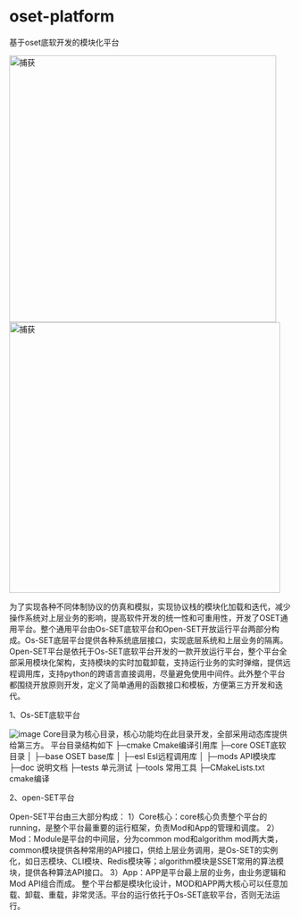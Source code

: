 # oset-platform
基于oset底软开发的模块化平台

<img width="478" alt="捕获" src="https://user-images.githubusercontent.com/59110419/209470103-3978be6f-78d7-47e7-a5eb-d083bdaac37c.PNG">

<img width="485" alt="捕获" src="https://user-images.githubusercontent.com/59110419/209470154-36433170-fdcf-4114-9daf-ebcbdcbe265d.PNG">

为了实现各种不同体制协议的仿真和模拟，实现协议栈的模块化加载和迭代，减少操作系统对上层业务的影响，提高软件开发的统一性和可重用性，开发了OSET通用平台。整个通用平台由Os-SET底软平台和Open-SET开放运行平台两部分构成。Os-SET底层平台提供各种系统底层接口，实现底层系统和上层业务的隔离。Open-SET平台是依托于Os-SET底软平台开发的一款开放运行平台，整个平台全部采用模块化架构，支持模块的实时加载卸载，支持运行业务的实时弹缩，提供远程调用库，支持python的跨语言直接调用，尽量避免使用中间件。此外整个平台都围绕开放原则开发，定义了简单通用的函数接口和模板，方便第三方开发和迭代。

1、Os-SET底软平台

![image](https://user-images.githubusercontent.com/59110419/209470393-fada7561-d157-44ab-95d6-f78b4f901f1d.png)
Core目录为核心目录，核心功能均在此目录开发，全部采用动态库提供给第三方。
平台目录结构如下
├─cmake                      Cmake编译引用库
├─core                        OSET底软目录
│  ├─base					   OSET base库
│  ├─esl         			   Esl远程调用库
│  ├─mods					  API模块库
├─doc                  说明文档
├─tests                 单元测试
├─tools                 常用工具
├─CMakeLists.txt        cmake编译

2、open-SET平台

Open-SET平台由三大部分构成：
1）Core核心：core核心负责整个平台的running，是整个平台最重要的运行框架，负责Mod和App的管理和调度。
2）Mod：Module是平台的中间层，分为common mod和algorithm mod两大类，common模块提供各种常用的API接口，供给上层业务调用，是Os-SET的实例化，如日志模块、CLI模块、Redis模块等；algorithm模块是SSET常用的算法模块，提供各种算法API接口。
3）App：APP是平台最上层的业务，由业务逻辑和Mod API组合而成。
整个平台都是模块化设计，MOD和APP两大核心可以任意加载、卸载、重载，非常灵活。平台的运行依托于Os-SET底软平台，否则无法运行。
